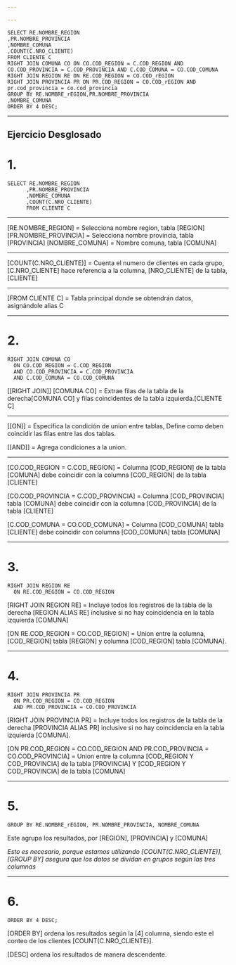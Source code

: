 ```yaml
---

---
```

```
SELECT RE.NOMBRE_REGION
,PR.NOMBRE_PROVINCIA
,NOMBRE_COMUNA
,COUNT(C.NRO_CLIENTE) 
FROM CLIENTE C
RIGHT JOIN COMUNA CO ON CO.COD_REGION = C.COD_REGION AND CO.COD_PROVINCIA = C.COD_PROVINCIA AND C.COD_COMUNA = CO.COD_COMUNA
RIGHT JOIN REGION RE ON RE.COD_REGION = CO.COD_rEGION
RIGHT JOIN PROVINCIA PR ON PR.COD_REGION = CO.COD_rEGION AND pr.cod_provincia = co.cod_provincia
GROUP BY RE.NOMBRE_rEGION,PR.NOMBRE_PROVINCIA
,NOMBRE_COMUNA
ORDER BY 4 DESC;
```
---
## Ejercicio Desglosado

# 1.

```
SELECT RE.NOMBRE_REGION
      ,PR.NOMBRE_PROVINCIA
      ,NOMBRE_COMUNA
      ,COUNT(C.NRO_CLIENTE)
      FROM CLIENTE C
```
---

[RE.NOMBRE_REGION] = Selecciona nombre region, tabla [REGION]
[PR.NOMBRE_PROVINCIA] = Selecciona nombre provincia, tabla [PROVINCIA]
[NOMBRE_COMUNA] = Nombre comuna, tabla [COMUNA]

---


[COUNT(C.NRO_CLIENTE)] = Cuenta el numero de clientes en cada grupo,  [C.NRO_CLIENTE] hace referencia a la columna, [NRO_CLIENTE] de la tabla, [CLIENTE]

---

[FROM CLIENTE C] = Tabla principal donde se obtendrán datos, asignándole alias C

---
# 2.

```
RIGHT JOIN COMUNA CO 
  ON CO.COD_REGION = C.COD_REGION 
  AND CO.COD_PROVINCIA = C.COD_PROVINCIA 
  AND C.COD_COMUNA = CO.COD_COMUNA
```

[[RIGHT JOIN]] [COMUNA CO]  = Extrae filas de la tabla de la derecha[COMUNA CO] y filas coincidentes de la tabla izquierda.[CLIENTE C]

---

[[ON]] = Especifica la condición de union entre tablas, Define como deben coincidir las filas entre las dos tablas.

[[AND]] =  Agrega condiciones a la union.

---

[CO.COD_REGION = C.COD_REGION] = Columna [COD_REGION] de la tabla [COMUNA] debe coincidir con la columna [COD_REGION] de la tabla [CLIENTE]

[CO.COD_PROVINCIA = C.COD_PROVINCIA] = Columna [COD_PROVINCIA] tabla [COMUNA] debe coincidir con la columna [COD_PROVINCIA] de la tabla [CLIENTE]

[C.COD_COMUNA = CO.COD_COMUNA] = Columna [COD_COMUNA] tabla [CLIENTE] debe coincidir con columna [COD_COMUNA] tabla [COMUNA]

---
# 3.

```
RIGHT JOIN REGION RE 
  ON RE.COD_REGION = CO.COD_REGION
```

[RIGHT JOIN REGION RE] = Incluye todos los registros de la tabla de la derecha [REGION ALIAS RE] inclusive si no hay coincidencia en la tabla izquierda [COMUNA]

[ON RE.COD_REGION = CO.COD_REGION] = Union entre la columna, [COD_REGION]  tabla [REGION] y columna [COD_REGION] tabla [COMUNA].

---
# 4.

```
RIGHT JOIN PROVINCIA PR 
  ON PR.COD_REGION = CO.COD_REGION 
  AND PR.COD_PROVINCIA = CO.COD_PROVINCIA
```

[RIGHT JOIN PROVINCIA PR] = Incluye todos los registros de la tabla de la derecha [PROVINCIA ALIAS PR] inclusive si no hay coincidencia en la tabla izquierda [COMUNA].

[ON PR.COD_REGION = CO.COD_REGION AND PR.COD_PROVINCIA = CO.COD_PROVINCIA] = Union entre la columna [COD_REGION Y COD_PROVINCIA] de la tabla [PROVINCIA] Y [COD_REGION Y COD_PROVINCIA] de la tabla [COMUNA]

---
# 5.

```
GROUP BY RE.NOMBRE_rEGION, PR.NOMBRE_PROVINCIA, NOMBRE_COMUNA
```

Este agrupa los resultados, por [REGION], [PROVINCIA] y [COMUNA] 

*Esto es necesario, porque estamos utilizando [COUNT(C.NRO_CLIENTE)], [GROUP BY] asegura que los datos se dividan en grupos según las tres columnas*

---
# 6.

```
ORDER BY 4 DESC;
```

[ORDER BY] ordena los resultados según la [4] columna, siendo este el conteo de los clientes [COUNT(C.NRO_CLIENTE)].

[DESC] ordena los resultados de manera descendente.